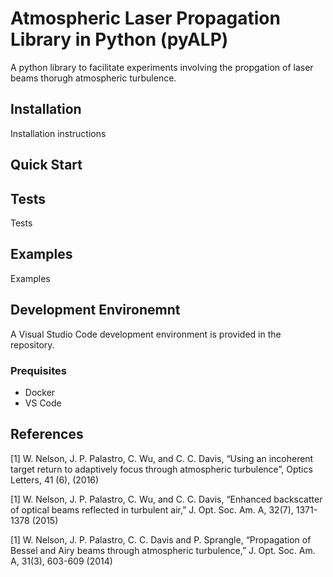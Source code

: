 # Atmospheric Laser Propagation Library in Python (pyALP)

A python library to facilitate experiments involving the propgation of laser
beams thorugh atmospheric turbulence.

## Installation

Installation instructions

## Quick Start



## Tests

Tests

## Examples

Examples

## Development Environemnt

A Visual Studio Code development environment is provided in the repository.

### Prequisites

* Docker
* VS Code

## References

[1] W. Nelson, J. P. Palastro, C. Wu, and C. C. Davis, “Using an incoherent target return to adaptively focus through atmospheric turbulence”, Optics Letters, 41 (6), (2016)

[1] W. Nelson, J. P. Palastro, C. Wu, and C. C. Davis, “Enhanced backscatter of optical beams reflected in turbulent air,” J. Opt. Soc. Am. A, 32(7), 1371-1378 (2015)

[1] W. Nelson, J. P. Palastro, C. C. Davis and P. Sprangle, “Propagation of Bessel and Airy beams through atmospheric turbulence,” J. Opt. Soc. Am. A, 31(3), 603-609 (2014)